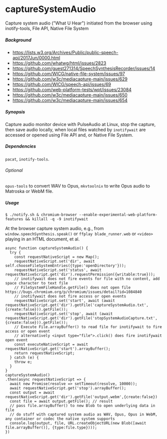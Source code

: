 # captureSystemAudio
Capture system audio ("What U Hear") initiated from the browser using inotify-tools, File API, Native File System

<h5>Background</h5>

- https://lists.w3.org/Archives/Public/public-speech-api/2017Jun/0000.html
- https://github.com/whatwg/html/issues/2823
- https://github.com/guest271314/SpeechSynthesisRecorder/issues/14
- https://github.com/WICG/native-file-system/issues/97
- https://github.com/w3c/mediacapture-main/issues/629
- https://github.com/WICG/speech-api/issues/69
- https://github.com/web-platform-tests/wpt/issues/23084
- https://github.com/w3c/mediacapture-main/issues/650
- https://github.com/w3c/mediacapture-main/issues/654

<h5>Synopsis</h5>

Capture audio monitor device with PulseAudio at Linux, stop the capture, then save audio locally, when local files watched by `inotifywait` are accessed or opened using File API and, or Native File System.

<h5>Dependencies</h5>

`pacat`, `inotify-tools`.

<h6>Optional</h6>

`opus-tools` to convert WAV to Opus, `mkvtoolnix` to write Opus audio to Matroska or WebM file.

<h5>Usage</h5>

`$ ./notify.sh & chromium-browser --enable-experimental-web-platform-features && killall -q -9 inotifywait`

At the browser capture system audio, e.g., from `window.speechSynthesis.speak()` or `ffplay blade_runner.web` or `<video>` playing in an HTML document, et al.   

```
async function captureSystemAudio() {
  try {
    const requestNativeScript = new Map();
    requestNativeScript.set('dir', await self.chooseFileSystemEntries({type:'openDirectory'}));
    requestNativeScript.set('status', await requestNativeScript.get('dir').requestPermission({writable:true}));
    // inotifywait does not fire events for file with no content, add space character to text file
    // FileSystemFileHandle.getFile() does not open file https://bugs.chromium.org/p/chromium/issues/detail?id=1084840
    // inotifywait does not fire access or open events
    requestNativeScript.set('start', await (await requestNativeScript.get('dir').getFile('captureSystemAudio.txt',{create:false})).getFile());
    requestNativeScript.set('stop', await (await requestNativeScript.get('dir').getFile('stopSystemAudioCapture.txt',{create:false})).getFile());
    // Execute File.arrayBuffer() to read file for inotifywait to fire access or open event
    // alternatively <input type="file">.click() does fire inotifywait open event 
    const executeNativeScript = await requestNativeScript.get('start').arrayBuffer(); 
    return requestNativeScript;
  } catch (e) {
    throw e;
  }
}
captureSystemAudio()
.then(async requestNativeScript => {
  await new Promise(resolve => setTimeout(resolve, 10000));
  await requestNativeScript.get('stop').arrayBuffer(); 
  const output = await requestNativeScript.get('dir').getFile('output.webm',{create:false})
  const file = await output.getFile(); // result
  // pass file.arrayBuffer() to new Blob to open underlying data in file
  // do stuff with captured system audio as WAV, Opus, Opus in WebM, any container or codec the native system supports
  console.log(output, file, URL.createObjectURL(new Blob([await file.arrayBuffer()], {type:file.type})));
})
```





